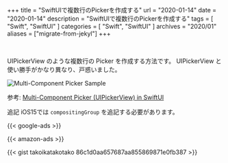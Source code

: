 +++
title =  "SwiftUIで複数行のPickerを作成する"
url = "2020-01-14"
date = "2020-01-14"
description = "SwiftUIで複数行のPickerを作成する"
tags = [
    "Swift", "SwiftUI"
]
categories = [
    "Swift", "SwiftUI"
]
archives = "2020/01"
aliases = ["migrate-from-jekyl"]
+++

<br>

UIPickerView のような複数行の Picker を作成する方法です。
UIPickerView と使い勝手がかなり異なり、戸惑いました。

![Multi-Component Picker Sample](1.gif)

参考: [Multi-Component Picker (UIPickerView) in SwiftUI](https://stackoverflow.com/questions/56567539/multi-component-picker-uipickerview-in-swiftui)

追記
iOS15では `compositingGroup` を追記する必要があります。


<!-- Google Ads -->
{{< google-ads >}}

<!-- Amazon Ads -->
{{< amazon-ads >}}

{{< gist takoikatakotako 86c1d0aa657687aa855869871e0fb387 >}}
